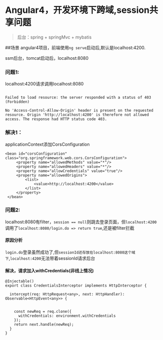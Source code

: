 # Angular4，开发环境下跨域,session共享问题
> 后台：spring + springMvc + mybatis

##场景
angular4项目，前端使用`ng serve`启动后,默认是localhost:4200.

ssm后台，tomcat启动后，localhost:8080

### 问题1:
localhost:4200请求调用localhost:8080
```

Failed to load resource: the server responded with a status of 403 (Forbidden)

No 'Access-Control-Allow-Origin' header is present on the requested resource. Origin 'http://localhost:4200' is therefore not allowed access. The response had HTTP status code 403.
```

### 解决1：
applicationContext添加CorsConfiguration
```
<bean id="corsConfiguration" class="org.springframework.web.cors.CorsConfiguration">
     <property name="allowedMethods" value="*"/>
     <property name="allowedHeaders" value="*"/>
     <property name="allowCredentials" value="true"/>
     <property name="allowedOrigins">
         <list>
             <value>http://localhost:4200</value>
         </list>
     </property>
 </bean>
```
### 问题2:
localhost:8080有filter，`session == null`则跳去登录页面，但`localhost:4200`调用了`localhost:8080/login.do => return true`,还是被filter拦截

#### 原因分析
`login.do`登录虽然成功了,但`sessionId还存放在localhost:8080这个域下`,`localhost:4200`无法带着sessionId请求后台

#### 解决，请求加入withCredentials(非线上情况)
```
@Injectable()
export class CredentialsInterceptor implements HttpInterceptor {

  intercept(req: HttpRequest<any>, next: HttpHandler): Observable<HttpEvent<any>> {


    const newReq = req.clone({
      withCredentials: environment.withCredentials
    });
    return next.handle(newReq);
  }
}
```
